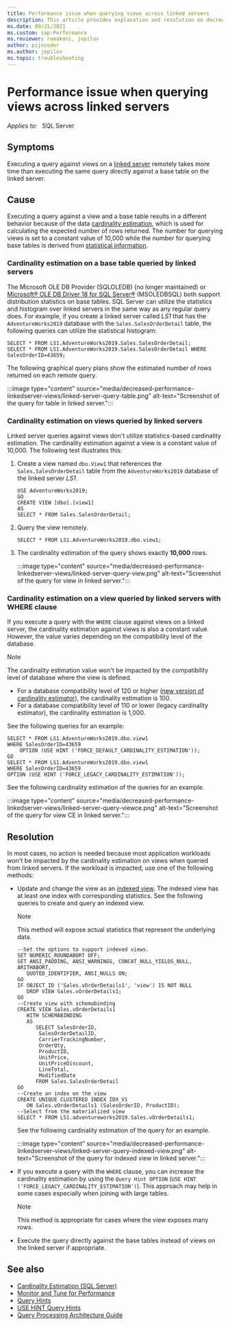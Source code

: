```yaml
---
title: Performance issue when querying views across linked servers
description: This article provides explanation and resolution on decreased performance for running linked servers against views compared to running them against tables.
ms.date: 09/21/2021
ms.custom: sap:Performance
ms.reviewer: ramakoni, jopilov
author: pijocoder
ms.author: jopilov
ms.topic: troubleshooting
---
```


# Performance issue when querying views across linked servers

_Applies to:_ &nbsp; SQL Server

## Symptoms

Executing a query against views on a [linked server](/sql/relational-databases/linked-servers/linked-servers-database-engine) remotely takes more time than executing the same query directly against a base table on the linked server.

## Cause

Executing a query against a view and a base table results in a different behavior because of the data [cardinality estimation](/sql/relational-databases/performance/cardinality-estimation-sql-server), which is used for calculating the expected number of rows returned. The number for querying views is set to a constant value of 10,000 while the number for querying base tables is derived from [statistical information](/sql/relational-databases/statistics/statistics).

### Cardinality estimation on a base table queried by linked servers

The Microsoft OLE DB Provider (SQLOLEDB) (no longer maintained) or [Microsoft&reg; OLE DB Driver 18 for SQL Server&reg;](/sql/connect/oledb/download-oledb-driver-for-sql-server) (MSOLEDBSQL) both support distribution statistics on base tables. SQL Server can utilize the statistics and histogram over linked servers in the same way as any regular query does. For example, if you create a linked server called *LS1* that has the `AdventureWorks2019` database with the `Sales.SalesOrderDetail` table, the following queries can utilize the statistical histogram:

```tsql
SELECT * FROM LS1.AdventureWorks2019.Sales.SalesOrderDetail;
SELECT * FROM LS1.AdventureWorks2019.Sales.SalesOrderDetail WHERE SalesOrderID=43659;
```

The following graphical query plans show the estimated number of rows returned on each remote query.

:::image type="content" source="media/decreased-performance-linkedserver-views/linked-server-query-table.png" alt-text="Screenshot of the query for table in linked server.":::

### Cardinality estimation on views queried by linked servers

Linked server queries against views don't utilize statistics-based cardinality estimation. The cardinality estimation against a view is a constant value of 10,000. The following test illustrates this:

1. Create a view named `dbo.View1` that references the `Sales.SalesOrderDetail` table from the `AdventureWorks2019` database of the linked server *LS1*.

    ```tsql
    USE AdventureWorks2019;
    GO
    CREATE VIEW [dbo].[view1]
    AS
    SELECT * FROM Sales.SalesOrderDetail;
    ```

1. Query the view remotely.

    ```tsql
    SELECT * FROM LS1.AdventureWorks2019.dbo.view1;
    ```

1. The cardinality estimation of the query shows exactly **10,000** rows.

    :::image type="content" source="media/decreased-performance-linkedserver-views/linked-server-query-view.png" alt-text="Screenshot of the query for view in linked server.":::

### Cardinality estimation on a view queried by linked servers with WHERE clause

If you execute a query with the `WHERE` clause against views on a linked server, the cardinality estimation against views is also a constant value. However, the value varies depending on the compatibility level of the database.

> [!NOTE]
> The cardinality estimation value won't be impacted by the compatibility level of database where the view is defined.

- For a database compatibility level of 120 or higher ([new version of cardinality estimator](/sql/relational-databases/performance/cardinality-estimation-sql-server#versions-of-the-ce)), the cardinality estimation is 100.
- For a database compatibility level of 110 or lower (legacy cardinality estimator), the cardinality estimation is 1,000.

See the following queries for an example:

```tsql
SELECT * FROM LS1.AdventureWorks2019.dbo.view1
WHERE SalesOrderID=43659 
    OPTION (USE HINT ('FORCE_DEFAULT_CARDINALITY_ESTIMATION'));
GO
SELECT * FROM LS1.AdventureWorks2019.dbo.view1 
WHERE SalesOrderID=43659
OPTION (USE HINT ('FORCE_LEGACY_CARDINALITY_ESTIMATION'));
```

See the following cardinality estimation of the queries for an example.

:::image type="content" source="media/decreased-performance-linkedserver-views/linked-server-query-viewce.png" alt-text="Screenshot of the query for view CE in linked server.":::

## Resolution

In most cases, no action is needed because most application workloads won't be impacted by the cardinality estimation on views when queried from linked servers. If the workload is impacted, use one of the following methods:

- Update and change the view as an [indexed view](/sql/relational-databases/views/create-indexed-views). The indexed view has at least one index with corresponding statistics. See the following queries to create and query an indexed view.

    > [!NOTE]
    > This method will expose actual statistics that represent the underlying data.

    ```tsql
    --Set the options to support indexed views.
    SET NUMERIC_ROUNDABORT OFF;
    SET ANSI_PADDING, ANSI_WARNINGS, CONCAT_NULL_YIELDS_NULL, ARITHABORT,
       QUOTED_IDENTIFIER, ANSI_NULLS ON;
    GO
    IF OBJECT_ID ('Sales.vOrderDetails1', 'view') IS NOT NULL
       DROP VIEW Sales.vOrderDetails1;
    GO
    --Create view with schemabinding
    CREATE VIEW Sales.vOrderDetails1
       WITH SCHEMABINDING
       AS  
          SELECT SalesOrderID, 
           SalesOrderDetailID, 
           CarrierTrackingNumber, 
           OrderQty, 
           ProductID,
           UnitPrice,
           UnitPriceDiscount,
           LineTotal,
           ModifiedDate
          FROM Sales.SalesOrderDetail
    GO
    --Create an index on the view
    CREATE UNIQUE CLUSTERED INDEX IDX_V1
       ON Sales.vOrderDetails1 (SalesOrderID, ProductID);
    --Select from the materialized view
    SELECT * FROM LS1.adventureworks2019.Sales.vOrderDetails1;
    ```

    See the following cardinality estimation of the query for an example.

    :::image type="content" source="media/decreased-performance-linkedserver-views/linked-server-query-indexed-view.png" alt-text="Screenshot of the query for indexed view in linked server.":::

- If you execute a query with the `WHERE` clause, you can increase the cardinality estimation by using the `Query Hint OPTION` (`USE HINT ('FORCE_LEGACY_CARDINALITY_ESTIMATION')`). This approach may help in some cases especially when joining with large tables.

    > [!NOTE]
    > This method is appropriate for cases where the view exposes many rows.

- Execute the query directly against the base tables instead of views on the linked server if appropriate.

## See also

- [Cardinality Estimation (SQL Server)](/sql/relational-databases/performance/cardinality-estimation-sql-server)
- [Monitor and Tune for Performance](/sql/relational-databases/performance/monitor-and-tune-for-performance)
- [Query Hints](/sql/t-sql/queries/hints-transact-sql-query)
- [USE HINT Query Hints](/sql/t-sql/queries/hints-transact-sql-query#use_hint)
- [Query Processing Architecture Guide](/sql/relational-databases/query-processing-architecture-guide)
